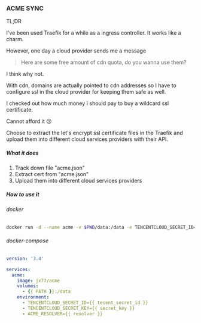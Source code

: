 ### ACME SYNC

TL;DR

I've been used Traefik for a while as a ingress controller. It works like a charm.

However, one day a cloud provider sends me a message

> Here are some free amount of cdn quota, do you wanna use them?

I think why not.

With cdn, domains are actually pointed to cdn addresses so I have to configure ssl in the cloud provider for keeping them safe as well.

I checked out how much money I should pay to buy a wildcard ssl certificate.

Cannot afford it 😢

Choose to extract the let's encrypt ssl certificate files in the Traefik and upload them into different cloud services providers with their API.

##### What it does

1. Track down file "acme.json"
2. Extract cert from "acme.json"
3. Upload them into different cloud services providers

##### How to use it

###### docker
```bash
docker run -d --name acme -v $PWD/data:/data -e TENCENTCLOUD_SECRET_ID=tecent_secret_id -e TENCENTCLOUD_SECRET_KEY=secret_key -e ACME_RESOLVER=resolver jx77/acme
```

###### docker-compose
```yaml
version: '3.4'

services:
  acme:
    image: jx77/acme
    volumes:
      - {{ PATH }}:/data
    environment:
      - TENCENTCLOUD_SECRET_ID={{ tecent_secret_id }}
      - TENCENTCLOUD_SECRET_KEY={{ secret_key }}
      - ACME_RESOLVER={{ resolver }}
```
